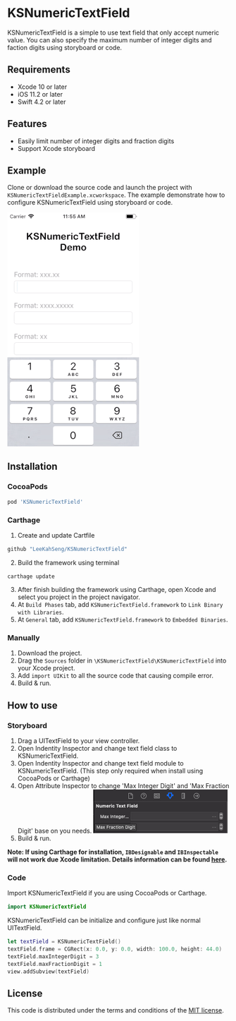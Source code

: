 # KSNumericTextField

KSNumericTextField is a simple to use text field that only accept numeric value. You can also specify the maximum number of integer digits and faction digits using storyboard or code.


## Requirements
* Xcode 10 or later
* iOS 11.2 or later
* Swift 4.2 or later


## Features
* Easily limit number of integer digits and fraction digits
* Support Xcode storyboard


## Example
Clone or download the source code and launch the project with ```KSNumericTextFieldExample.xcworkspace```. The example demonstrate how to configure KSNumericTextField using storyboard or code.

![](README-Assets/demo.gif)


## Installation
### CocoaPods
``` ruby
pod 'KSNumericTextField'
```

### Carthage
1. Create and update Cartfile
``` ruby
github "LeeKahSeng/KSNumericTextField"
```
2. Build the framework using terminal
```
carthage update
```
3. After finish building the framework using Carthage, open Xcode and select you project in the project navigator.
4. At ```Build Phases``` tab, add ```KSNumericTextField.framework``` to ```Link Binary with Libraries```.
5. At ```General``` tab, add ```KSNumericTextField.framework``` to ```Embedded Binaries```.

### Manually
1. Download the project.
2. Drag the ```Sources``` folder in ```\KSNumericTextField\KSNumericTextField``` into your Xcode project.
3. Add ```import UIKit``` to all the source code that causing compile error. 
4. Build & run.

## How to use
### Storyboard
1. Drag a UITextField to your view controller.
2. Open Indentity Inspector and change text field class to KSNumericTextField.
3. Open Indentity Inspector and change text field module to KSNumericTextField. (This step only required when install using CocoaPods or Carthage)
4. Open Attribute Inspector to change 'Max Integer Digit' and 'Max Fraction Digit' base on you needs.
![](README-Assets/AttributeInspector.png)
5. Build & run.

**Note: If using Carthage for installation, ```IBDesignable``` and ```IBInspectable``` will not work due Xcode limitation. Details information can be found [here](https://github.com/Carthage/Carthage/issues/335).**

### Code
Import KSNumericTextField if you are using CocoaPods or Carthage.
```swift
import KSNumericTextField
```
KSNumericTextField can be initialize and configure just like normal UITextField.
```swift
let textField = KSNumericTextField()
textField.frame = CGRect(x: 0.0, y: 0.0, width: 100.0, height: 44.0)
textField.maxIntegerDigit = 3
textField.maxFractionDigit = 1
view.addSubview(textField)
```


## License

This code is distributed under the terms and conditions of the [MIT license](LICENSE).
